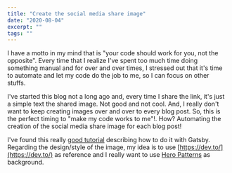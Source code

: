 ```yaml
---
title: "Create the social media share image"
date: "2020-08-04"
excerpt: ""
tags: ""
---
```


I have a motto in my mind that is "your code should work for you, not the opposite". Every time that I realize I've spent too much time doing something manual and for over and over times, I stressed out that it's time to automate and let my code do the job to me, so I can focus on other stuffs.

I've started this blog not a long ago and, every time I share the link, it's just a simple text the shared image. Not good and not cool. And, I really don't want to keep creating images over and over to every blog post. So, this is the perfect timing to "make my code works to me"!. How? Automating the creation of the social media share image for each blog post!

I've found this really [good tutorial](https://www.maxpou.fr/generate-social-image-share-with-gatsby) describing how to do it with Gatsby. Regarding the design/style of the image, my idea is to use [https://dev.to/](https://dev.to/) as reference and I really want to use [Hero Patterns](http://www.heropatterns.com/) as background.
